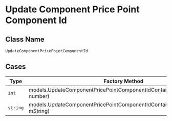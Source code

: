 
# Update Component Price Point Component Id

## Class Name

`UpdateComponentPricePointComponentId`

## Cases

| Type | Factory Method |
|  --- | --- |
| `int` | models.UpdateComponentPricePointComponentIdContainer.FromNumber(int number) |
| `string` | models.UpdateComponentPricePointComponentIdContainer.FromString(string mString) |

